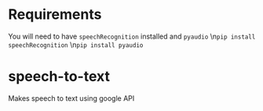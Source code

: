 # Requirements
You will need to have `speechRecognition` installed and `pyaudio`
\n`pip install speechRecognition`
\n`pip install pyaudio`

# speech-to-text
Makes speech to text using google API
